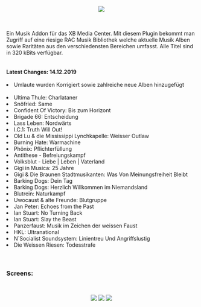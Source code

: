 <p align="center"><img src="https://raw.githubusercontent.com/RAConquista/plugin.audio.nsm88/master/docs/images/NSM_Logo_500px.png"></p>
<br>
<br>
Ein Musik Addon für das XB Media Center. Mit diesem Plugin bekommt man Zugriff auf eine riesige RAC Musik Bibliothek welche aktuelle Musik Alben sowie Raritäten aus den verschiedensten Bereichen umfasst. Alle Titel sind in 320 kBits verfügbar.
<br>
<br>
<br>
<b>Latest Changes: 14.12.2019</b> 
<br>
<br>
<li>Umlaute wurden Korrigiert sowie zahlreiche neue Alben hinzugefügt</li>
<br>
<li>Ultima Thule: Charlataner</li>
<li>Snöfried: Same</li>
<li>Confident Of Victory: Bis zum Horizont</li>
<li>Brigade 66: Entscheidung</li>
<li>Lass Leben: Nordwärts</li>
<li>I.C.1: Truth Will Out!</li>
<li>Old Lu & die Mississippi Lynchkapelle: Weisser Outlaw</li>
<li>Burning Hate: Warmachine</li>
<li>Phönix: Pflichterfüllung</li>
<li>Antithese - Befreiungskampf</li>
<li>Volksblut - Liebe | Leben | Vaterland</li>
<li>Gigi in Musica: 25 Jahre</li>
<li>Gigi & Die Braunen Stadtmusikanten: Was Von Meinungsfreiheit Bleibt</li>
<li>Barking Dogs: Dein Tag</li>
<li>Barking Dogs: Herzlich Willkommen im Niemandsland</li>
<li>Blutrein: Naturkampf</li>
<li>Uwocaust & alte Freunde: Blutgruppe</li>
<li>Jan Peter: Echoes from the Past</li>
<li>Ian Stuart: No Turning Back</li>
<li>Ian Stuart: Slay the Beast</li>
<li>Panzerfaust: Musik im Zeichen der weissen Faust</li>
<li>HKL: Ultranational</li>
<li>N´Socialist Soundsystem: Linientreu Und Angriffslustig</li>
<li>Die Weissen Riesen: Todesstrafe</li>
<br>
<br>
<h3>Screens:</h3>
<br>
<p align="center"><img src="https://raw.githubusercontent.com/RAConquista/plugin.audio.nsm88/master/docs/images/nsm_01.png"> <img src="https://raw.githubusercontent.com/RAConquista/plugin.audio.nsm88/master/docs/images/nsm_02.png"> <img src="https://raw.githubusercontent.com/RAConquista/plugin.audio.nsm88/master/docs/images/nsm_03.png"></p>
